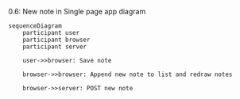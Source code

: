 0.6: New note in Single page app diagram
```mermaid
sequenceDiagram
    participant user
    participant browser
    participant server

    user->>browser: Save note

    browser->>browser: Append new note to list and redraw notes

    browser->>server: POST new note
    
```